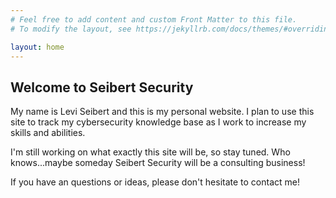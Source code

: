 ```yaml
---
# Feel free to add content and custom Front Matter to this file.
# To modify the layout, see https://jekyllrb.com/docs/themes/#overriding-theme-defaults

layout: home
---
```

## Welcome to Seibert Security

My name is Levi Seibert and this is my personal website.  I plan to use this site to track my cybersecurity knowledge base as I work to increase my skills and abilities.

I'm still working on what exactly this site will be, so stay tuned.  Who knows...maybe someday Seibert Security will be a consulting business!

If you have an questions or ideas, please don't hesitate to contact me!
